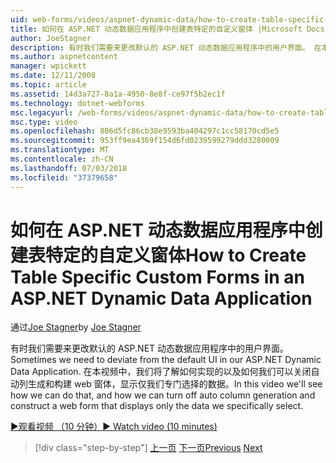 ```yaml
---
uid: web-forms/videos/aspnet-dynamic-data/how-to-create-table-specific-custom-forms-in-an-aspnet-dynamic-data-application
title: 如何在 ASP.NET 动态数据应用程序中创建表特定的自定义窗体 |Microsoft Docs
author: JoeStagner
description: 有时我们需要来更改默认的 ASP.NET 动态数据应用程序中的用户界面。 在本视频中，我们将了解如何实现的以及如何我们可以关闭...
ms.author: aspnetcontent
manager: wpickett
ms.date: 12/11/2008
ms.topic: article
ms.assetid: 14d3a727-8a1a-4950-8e8f-ce97f5b2ec1f
ms.technology: dotnet-webforms
msc.legacyurl: /web-forms/videos/aspnet-dynamic-data/how-to-create-table-specific-custom-forms-in-an-aspnet-dynamic-data-application
msc.type: video
ms.openlocfilehash: 806d5fc86cb38e9593ba404297c1cc58170cd5e5
ms.sourcegitcommit: 953ff9ea4369f154d6fd0239599279ddd3280009
ms.translationtype: MT
ms.contentlocale: zh-CN
ms.lasthandoff: 07/03/2018
ms.locfileid: "37379658"
---
```

<a name="how-to-create-table-specific-custom-forms-in-an-aspnet-dynamic-data-application"></a><span data-ttu-id="b668e-104">如何在 ASP.NET 动态数据应用程序中创建表特定的自定义窗体</span><span class="sxs-lookup"><span data-stu-id="b668e-104">How to Create Table Specific Custom Forms in an ASP.NET Dynamic Data Application</span></span>
====================
<span data-ttu-id="b668e-105">通过[Joe Stagner](https://github.com/JoeStagner)</span><span class="sxs-lookup"><span data-stu-id="b668e-105">by [Joe Stagner](https://github.com/JoeStagner)</span></span>

<span data-ttu-id="b668e-106">有时我们需要来更改默认的 ASP.NET 动态数据应用程序中的用户界面。</span><span class="sxs-lookup"><span data-stu-id="b668e-106">Sometimes we need to deviate from the default UI in our ASP.NET Dynamic Data Application.</span></span> <span data-ttu-id="b668e-107">在本视频中，我们将了解如何实现的以及如何我们可以关闭自动列生成和构建 web 窗体，显示仅我们专门选择的数据。</span><span class="sxs-lookup"><span data-stu-id="b668e-107">In this video we'll see how we can do that, and how we can turn off auto column generation and construct a web form that displays only the data we specifically select.</span></span>

[<span data-ttu-id="b668e-108">&#9654;观看视频 （10 分钟）</span><span class="sxs-lookup"><span data-stu-id="b668e-108">&#9654; Watch video (10 minutes)</span></span>](https://channel9.msdn.com/Blogs/ASP-NET-Site-Videos/how-to-create-table-specific-custom-forms-in-an-aspnet-dynamic-data-application)

> [!div class="step-by-step"]
> <span data-ttu-id="b668e-109">[上一页](how-to-remove-columns-from-your-dynamicdata-data-grids.md)
> [下一页](aspnet-dynamic-data-custom-form-formatting.md)</span><span class="sxs-lookup"><span data-stu-id="b668e-109">[Previous](how-to-remove-columns-from-your-dynamicdata-data-grids.md)
[Next](aspnet-dynamic-data-custom-form-formatting.md)</span></span>

